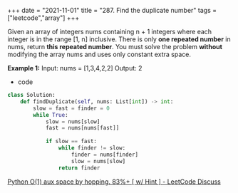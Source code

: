 +++
date = "2021-11-01"
title = "287. Find the duplicate number"
tags = ["leetcode","array"]
+++

Given an array of integers nums containing n + 1 integers where each integer is in the range [1, n] inclusive.
There is only **one repeated number** in nums, return __this repeated number__.
You must solve the problem **without** modifying the array nums and uses only constant extra space.
 
**Example 1:**
Input: nums = [1,3,4,2,2] Output: 2
- code
```py
class Solution:
    def findDuplicate(self, nums: List[int]) -> int:
        slow = fast = finder = 0
        while True:
            slow = nums[slow]
            fast = nums[nums[fast]]
       
            if slow == fast:
                while finder != slow:
                    finder = nums[finder]
                    slow = nums[slow]
                return finder

```
[Python O(1) aux space by hopping. 83%+ [ w/ Hint ] - LeetCode Discuss](https://leetcode.com/problems/find-the-duplicate-number/discuss/515872/Python-O(1)-aux-space-by-hopping.-83%2B-w-Hint)
